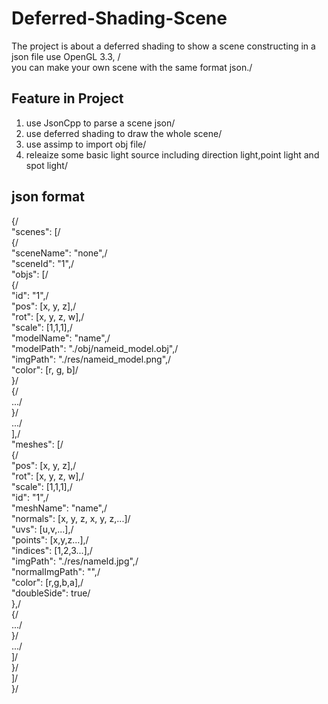 # Deferred-Shading-Scene
The project is about a deferred shading to show a scene constructing in a json file use OpenGL 3.3, /<br>
you can make your own scene with the same format json./<br>
## Feature in Project
1. use JsonCpp to parse a scene json/<br>
2. use deferred shading to draw the whole scene/<br>
3. use assimp to import obj file/<br>
4. releaize some basic light source including direction light,point light and spot light/<br>
## json format
{/<br>
    "scenes": [/<br>
        {/<br>
            "sceneName": "none",/<br>
            "sceneId": "1",/<br>
            "objs": [/<br>
                {/<br>
                    "id": "1",/<br>
                    "pos": [x, y, z],/<br>
                    "rot": [x, y, z, w],/<br>
                    "scale": [1,1,1],/<br>
                    "modelName": "name",/<br>
                    "modelPath": "./obj/nameid_model.obj",/<br>
                    "imgPath": "./res/nameid_model.png",/<br>
                    "color": [r, g, b]/<br>
                }/<br>
				{/<br>
					.../<br>
				}/<br>
				.../<br>
            ],/<br>
            "meshes": [/<br>
                {/<br>
                    "pos": [x, y, z],/<br>
                    "rot": [x, y, z, w],/<br>
                    "scale": [1,1,1],/<br>
                    "id": "1",/<br>
                    "meshName": "name",/<br>
                    "normals": [x, y, z, x, y, z,...]/<br>
                    "uvs": [u,v,...],/<br>
                    "points": [x,y,z...],/<br>
                    "indices": [1,2,3...],/<br>
                    "imgPath": "./res/nameId.jpg",/<br>
                    "normalImgPath": "",/<br>
                    "color": [r,g,b,a],/<br>
                    "doubleSide": true/<br>
                },/<br>
				{/<br>
					.../<br>
				}/<br>
				.../<br>
            ]/<br>
        }/<br>
    ]/<br>
}/<br>
